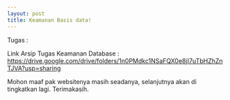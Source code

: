 ```yaml
---
layout: post
title: Keamanan Basis data!
---
```


Tugas :

Link Arsip Tugas Keamanan Database :
https://drive.google.com/drive/folders/1n0PMdkc1NSaFQX0e8jI7uTbHZhZnTJVA?usp=sharing


Mohon maaf pak websitenya masih seadanya, selanjutnya akan di tingkatkan lagi. Terimakasih.
